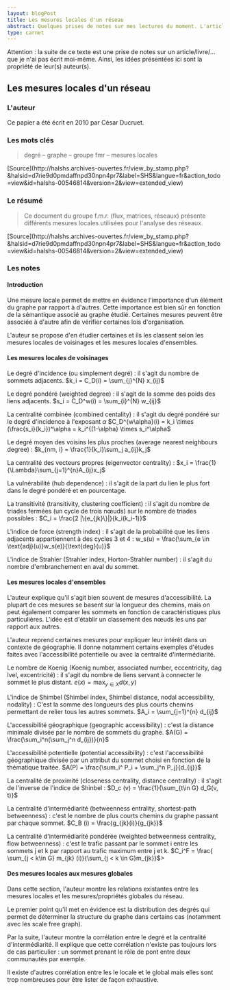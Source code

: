 ```yaml
---
layout: blogPost
title: Les mesures locales d'un réseau
abstract: Quelques prises de notes sur mes lectures du moment. L'article liste de façon non-exhaustive les principales mesures locales d'un réseau.
type: carnet
---
```


Attention &#58; la suite de ce texte est une prise de notes sur un article/livre/... que je n'ai pas écrit moi-même. Ainsi, les idées présentées ici sont la propriété de leur(s) auteur(s).

## Les mesures locales d'un réseau

### L'auteur

Ce papier a été écrit en 2010 par César Ducruet.

### Les mots clés

<blockquote cite="http://halshs.archives-ouvertes.fr/view_by_stamp.php?&amp;halsid=d7rie9d0pmdaffnpd30npn4pr7&amp;label=SHS&amp;langue=fr&amp;action_todo=view&amp;id=halshs-00546814&amp;version=2&amp;view=extended_view">
	degré – graphe – groupe fmr – mesures locales
</blockquote>
[Source](http://halshs.archives-ouvertes.fr/view_by_stamp.php?&amp;halsid=d7rie9d0pmdaffnpd30npn4pr7&amp;label=SHS&amp;langue=fr&amp;action_todo=view&amp;id=halshs-00546814&amp;version=2&amp;view=extended_view)

### Le résumé

<blockquote cite="http://halshs.archives-ouvertes.fr/view_by_stamp.php?&amp;halsid=d7rie9d0pmdaffnpd30npn4pr7&amp;label=SHS&amp;langue=fr&amp;action_todo=view&amp;id=halshs-00546814&amp;version=2&amp;view=extended_view">
	Ce document du groupe f.m.r. (flux, matrices, réseaux) présente différents mesures locales utilisées pour l'analyse des réseaux.
</blockquote>
[Source](http://halshs.archives-ouvertes.fr/view_by_stamp.php?&amp;halsid=d7rie9d0pmdaffnpd30npn4pr7&amp;label=SHS&amp;langue=fr&amp;action_todo=view&amp;id=halshs-00546814&amp;version=2&amp;view=extended_view)

### Les notes

#### Introduction

Une mesure locale permet de mettre en évidence l'importance d'un élément du graphe par rapport à d'autres. Cette importance est bien sûr en fonction de la sémantique associé au graphe étudié.
Certaines mesures peuvent être associée à d'autre afin de vérifier certaines lois d'organisation.

L'auteur se propose d'en étudier certaines et ils les classent selon les mesures locales de voisinages et les mesures locales d'ensembles.


#### Les mesures locales de voisinages

Le degré d'incidence (ou simplement degré) : il s'agit du nombre de sommets adjacents.
$k_i = C_D(i) = \sum_{j}^{N} x_{ij}$

Le degré pondéré (weighted degree) : il s'agit de la somme des poids des liens adjacents.
$s_i = C_D^w(i) = \sum_{i}^{N} w_{ij}$

La centralité combinée (combined centality) : il s'agit du degré pondéré sur le degré d'incidence à l'exposant $\alpha$
$C_D^{w\alpha}(i) = k_i \times (\frac{s_i}{k_i})^\alpha = k_i^{(1-\alpha} \times s_i^\alpha$

Le degré moyen des voisins les plus proches (average nearest neighbours degree) :
$k_{nm, i} = \frac{1}{k_i}\sum_j a_{ij}k_j$

La centralité des vecteurs propres (eigenvector centrality) :
$x_i = \frac{1}{\Lambda}\sum_{j=1}^{n}A_{ij}x_j$

La vulnérabilité (hub dependence) : il s'agit de la part du lien le plus fort dans le degré pondéré et en pourcentage.

La transitivité (transitivity, clustering coefficient) : il s'agit du nombre de triades fermées (un cycle de trois nœuds) sur le nombre de triades possibles :
$C_i = \frac{2 |\{e_{jk}\}|}{k_i(k_i-1)}$

L'indice de force (strength index) : il s'agit de la probabilité que les liens adjacents appartiennent à des cycles 3 et 4 :
w_s(u) = \frac{\sum_{e \in \text{adj}(u)}w_s(e)}{\text{deg}(u)}$

L'indice de Strahler (Strahler index, Horton-Strahler number) : il s'agit du nombre d'embranchement en aval du sommet.


#### Les mesures locales d'ensembles

L'auteur explique qu'il s'agit bien souvent de mesures d'accessibilité. La plupart de ces mesures se basent sur la longueur des chemins, mais on peut également 
comparer les sommets en fonction de caractéristiques plus particulières. L'idée est d'établir un classement des nœuds les uns par rapport aux autres.

L'auteur reprend certaines mesures pour expliquer leur intérêt dans un contexte de géographie. Il donne notamment certains exemples d'études faites avec l'accessibilité potentielle 
ou avec la centralité d'intermédiarité.

Le nombre de Koenig (Koenig number, associated number, eccentricity, dag lvel, excentricité) : il s'agit du nombre de liens servant à connecter le sommet le plus distant.
$e(x) = \text{max}_{y \in X}d(x, y)$

L'indice de Shimbel (Shimbel index, Shimbel distance, nodal accessibility, nodality) : C'est la somme des longueurs des plus courts chemins permettant de relier tous les autres sommets.
$A_i = \sum_{j=1}^{n} d_{ij}$

L'accessibilité géographique (geographic accessibility) : c'est la distance minimale divisée par le nombre de sommets du graphe.
$A(G) = \frac{\sum_i^n(\sum_j^n d_{ij})}{n}$

L'accessibilité potentielle (potential accessibility) : c'est l'accessibilité géographique divisée par un attribut du sommet choisi en fonction de la thématique traitée.
$A(P) = \frac{\sum_i^ P_i + \sum_j^n P_j}{d_{ij}}$

La centralité de proximité (closeness centrality, distance centrality) : il s'agit de l'inverse de l'indice de Shinbel :
$D_c (v) = \frac{1}{\sum_{t\in G} d_G(v, t)}$

La centralité d'intermédiarité (betweenness entrality, shortest-path betweenness) : c'est le nombre de plus courts chemins du graphe passant par chaque sommet.
$C_B (i) = \frac{g_{jk}(i)}{g_{jk}}$

La centralité d'intermédiarité pondérée (weighted betweenness centrality, flow betweenness) : c'est le trafic passant par le sommet i entre les sommets j et k par rapport au trafic maximum entre j et k.
$C_i^F = \frac{ \sum_{j < k\in G} m_{jk} (i)}{\sum_{j < k \in G}m_{jk}}$>


#### Des mesures locales aux mesures globales

Dans cette section, l'auteur montre les relations existantes entre les mesures locales et les mesures/propriétés globales du réseau.

Le premier point qu'il met en évidence est la distribution des degrés qui permet de déterminer la structure du graphe dans certains cas (notamment avec les scale free graph).

Par la suite, l'auteur montre la corrélation entre le degré et la centralité d'intermédiarité. Il explique que cette corrélation n'existe pas toujours lors de cas particulier : un sommet prenant le rôle de 
pont entre deux communautés par exemple.

Il existe d'autres corrélation entre les le locale et le global mais elles sont trop nombreuses pour être lister de façon exhaustive.





